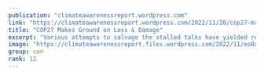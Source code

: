 ```yaml
---
publication: "climateawarenessreport.wordpress.com"
link: "https://climateawarenessreport.wordpress.com/2022/11/20/cop27-makes-ground-on-loss-damage/"
title: "COP27 Makes Ground on Loss & Damage"
excerpt: "Various attempts to salvage the stalled talks have yielded results with adoption of decision on establishing a loss and damage fund. After innumerable hiccups over the text of overarching cover dec…"
image: "https://climateawarenessreport.files.wordpress.com/2022/11/eo0a4450.jpg"
group: con
rank: 12
---
```

